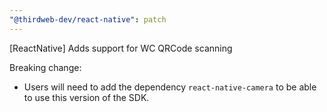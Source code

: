 ```yaml
---
"@thirdweb-dev/react-native": patch
---
```


[ReactNative] Adds support for WC QRCode scanning

Breaking change:

- Users will need to add the dependency `react-native-camera` to be able to use this version of the SDK.
